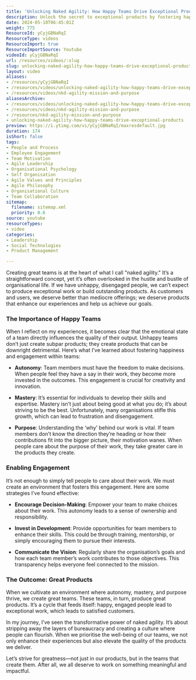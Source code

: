 ```yaml
---
title: 'Unlocking Naked Agility: How Happy Teams Drive Exceptional Products'
description: Unlock the secret to exceptional products by fostering happy, engaged teams. Discover how autonomy, mastery, and purpose drive success in your organisation!
date: 2024-05-10T06:45:01Z
weight: 775
ResourceId: yCyjGBNaRqI
ResourceType: videos
ResourceImport: true
ResourceImportSource: Youtube
videoId: yCyjGBNaRqI
url: /resources/videos/:slug
slug: unlocking-naked-agility-how-happy-teams-drive-exceptional-products
layout: video
aliases:
- /resources/yCyjGBNaRqI
- /resources/videos/unlocking-naked-agility-how-happy-teams-drive-exceptional-products
- /resources/videos/nkd-agility-mission-and-purpose
aliasesArchive:
- /resources/videos/unlocking-naked-agility-how-happy-teams-drive-exceptional-products
- /resources/videos/nkd-agility-mission-and-purpose
- /resources/nkd-agility-mission-and-purpose
- unlocking-naked-agility-how-happy-teams-drive-exceptional-products
preview: https://i.ytimg.com/vi/yCyjGBNaRqI/maxresdefault.jpg
duration: 174
isShort: false
tags:
- People and Process
- Employee Engagement
- Team Motivation
- Agile Leadership
- Organisational Psychology
- Self Organisation
- Agile Values and Principles
- Agile Philosophy
- Organisational Culture
- Team Collaboration
sitemap:
  filename: sitemap.xml
  priority: 0.6
source: youtube
resourceTypes:
- video
categories:
- Leadership
- Social Technologies
- Product Management

---
```

Creating great teams is at the heart of what I call "naked agility." It’s a straightforward concept, yet it’s often overlooked in the hustle and bustle of organisational life. If we have unhappy, disengaged people, we can’t expect to produce exceptional work or build outstanding products. As customers and users, we deserve better than mediocre offerings; we deserve products that enhance our experiences and help us achieve our goals.

### The Importance of Happy Teams

When I reflect on my experiences, it becomes clear that the emotional state of a team directly influences the quality of their output. Unhappy teams don’t just create subpar products; they create products that can be downright detrimental. Here’s what I’ve learned about fostering happiness and engagement within teams:

- **Autonomy**: Team members must have the freedom to make decisions. When people feel they have a say in their work, they become more invested in the outcomes. This engagement is crucial for creativity and innovation.

- **Mastery**: It’s essential for individuals to develop their skills and expertise. Mastery isn’t just about being good at what you do; it’s about striving to be the best. Unfortunately, many organisations stifle this growth, which can lead to frustration and disengagement.

- **Purpose**: Understanding the ‘why’ behind our work is vital. If team members don’t know the direction they’re heading or how their contributions fit into the bigger picture, their motivation wanes. When people care about the purpose of their work, they take greater care in the products they create.

### Enabling Engagement

It’s not enough to simply tell people to care about their work. We must create an environment that fosters this engagement. Here are some strategies I’ve found effective:

- **Encourage Decision-Making**: Empower your team to make choices about their work. This autonomy leads to a sense of ownership and responsibility.

- **Invest in Development**: Provide opportunities for team members to enhance their skills. This could be through training, mentorship, or simply encouraging them to pursue their interests.

- **Communicate the Vision**: Regularly share the organisation’s goals and how each team member’s work contributes to those objectives. This transparency helps everyone feel connected to the mission.

### The Outcome: Great Products

When we cultivate an environment where autonomy, mastery, and purpose thrive, we create great teams. These teams, in turn, produce great products. It’s a cycle that feeds itself: happy, engaged people lead to exceptional work, which leads to satisfied customers.

In my journey, I’ve seen the transformative power of naked agility. It’s about stripping away the layers of bureaucracy and creating a culture where people can flourish. When we prioritise the well-being of our teams, we not only enhance their experiences but also elevate the quality of the products we deliver. 

Let’s strive for greatness—not just in our products, but in the teams that create them. After all, we all deserve to work on something meaningful and impactful.
